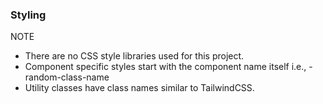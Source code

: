 ### Styling
NOTE
- There are no CSS style libraries used for this project. 
- Component specific styles start with the component name itself i.e., <component-name>-random-class-name
- Utility classes have class names similar to TailwindCSS.